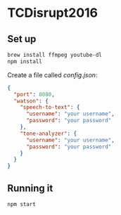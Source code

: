 # TCDisrupt2016

## Set up

```sh
brew install ffmpeg youtube-dl
npm install
```

Create a file called *config.json*:

```json
{
  "port": 8080,
  "watson": {
    "speech-to-text": {
      "username": "your username",
      "password": "your password"
    },
    "tone-analyzer": {
      "username": "your username",
      "password": "your password"
    }
  }
}
```

## Running it

```sh
npm start
```
